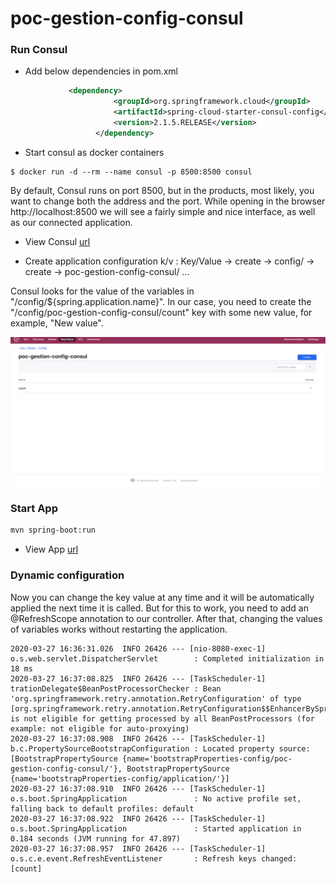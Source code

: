 # poc-gestion-config-consul

### Run Consul 


- Add below dependencies in pom.xml

```xml
        	 <dependency>
                       <groupId>org.springframework.cloud</groupId>
                       <artifactId>spring-cloud-starter-consul-config</artifactId>
                       <version>2.1.5.RELEASE</version>
                   </dependency>
```

- Start consul as docker containers

```
$ docker run -d --rm --name consul -p 8500:8500 consul
```

By default, Consul runs on port 8500, but in the products, most likely, you want to change both the address and the port. While opening in the browser http://localhost:8500 we will see a fairly simple and nice interface, as well as our connected application.

- View Consul [url](http://localhost:8500)

- Create application configuration k/v : Key/Value -> create -> config/ -> create -> poc-gestion-config-consul/ ...

Consul looks for the value of the variables in "/config/${spring.application.name}". In our case, you need to create the "/config/poc-gestion-config-consul/count" key with some new value, for example, "New value".

![pack broker view](images/consul-view.png)

### Start App 

```sh
mvn spring-boot:run
```

- View App [url](http://localhost:8080/count)

### Dynamic configuration

Now you can change the key value at any time and it will be automatically applied the next time it is called. But for this to work, you need to add an @RefreshScope annotation to our controller. After that, changing the values of variables works without restarting the application.


```log
2020-03-27 16:36:31.026  INFO 26426 --- [nio-8080-exec-1] o.s.web.servlet.DispatcherServlet        : Completed initialization in 18 ms
2020-03-27 16:37:08.825  INFO 26426 --- [TaskScheduler-1] trationDelegate$BeanPostProcessorChecker : Bean 'org.springframework.retry.annotation.RetryConfiguration' of type [org.springframework.retry.annotation.RetryConfiguration$$EnhancerBySpringCGLIB$$67ff3b91] is not eligible for getting processed by all BeanPostProcessors (for example: not eligible for auto-proxying)
2020-03-27 16:37:08.908  INFO 26426 --- [TaskScheduler-1] b.c.PropertySourceBootstrapConfiguration : Located property source: [BootstrapPropertySource {name='bootstrapProperties-config/poc-gestion-config-consul/'}, BootstrapPropertySource {name='bootstrapProperties-config/application/'}]
2020-03-27 16:37:08.910  INFO 26426 --- [TaskScheduler-1] o.s.boot.SpringApplication               : No active profile set, falling back to default profiles: default
2020-03-27 16:37:08.922  INFO 26426 --- [TaskScheduler-1] o.s.boot.SpringApplication               : Started application in 0.184 seconds (JVM running for 47.897)
2020-03-27 16:37:08.957  INFO 26426 --- [TaskScheduler-1] o.s.c.e.event.RefreshEventListener       : Refresh keys changed: [count]

```
